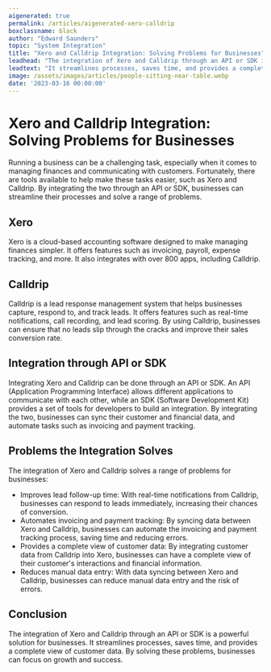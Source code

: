 ```yaml
---
aigenerated: true
permalink: /articles/aigenerated-xero-calldrip
boxclassname: black
author: "Edward Saunders"
topic: "System Integration"
title: "Xero and Calldrip Integration: Solving Problems for Businesses"
leadhead: "The integration of Xero and Calldrip through an API or SDK is a powerful solution for businesses"
leadtext: "It streamlines processes, saves time, and provides a complete view of customer data. By solving these problems, businesses can focus on growth and success."
image: /assets/images/articles/people-sitting-near-table.webp
date: '2023-03-16 00:00:00'
---
```

<div class="arttext">  <h1>Xero and Calldrip Integration: Solving Problems for Businesses</h1>
  <p>Running a business can be a challenging task, especially when it comes to managing finances and communicating with customers. Fortunately, there are tools available to help make these tasks easier, such as Xero and Calldrip. By integrating the two through an API or SDK, businesses can streamline their processes and solve a range of problems.</p>

  <h2>Xero</h2>
  <p>Xero is a cloud-based accounting software designed to make managing finances simpler. It offers features such as invoicing, payroll, expense tracking, and more. It also integrates with over 800 apps, including Calldrip.</p>

  <h2>Calldrip</h2>
  <p>Calldrip is a lead response management system that helps businesses capture, respond to, and track leads. It offers features such as real-time notifications, call recording, and lead scoring. By using Calldrip, businesses can ensure that no leads slip through the cracks and improve their sales conversion rate.</p>

  <h2>Integration through API or SDK</h2>
  <p>Integrating Xero and Calldrip can be done through an API or SDK. An API (Application Programming Interface) allows different applications to communicate with each other, while an SDK (Software Development Kit) provides a set of tools for developers to build an integration. By integrating the two, businesses can sync their customer and financial data, and automate tasks such as invoicing and payment tracking.</p>

  <h2>Problems the Integration Solves</h2>
  <p>The integration of Xero and Calldrip solves a range of problems for businesses:</p>
  <ul>
    <li>Improves lead follow-up time: With real-time notifications from Calldrip, businesses can respond to leads immediately, increasing their chances of conversion.</li>
    <li>Automates invoicing and payment tracking: By syncing data between Xero and Calldrip, businesses can automate the invoicing and payment tracking process, saving time and reducing errors.</li>
    <li>Provides a complete view of customer data: By integrating customer data from Calldrip into Xero, businesses can have a complete view of their customer's interactions and financial information.</li>
    <li>Reduces manual data entry: With data syncing between Xero and Calldrip, businesses can reduce manual data entry and the risk of errors.</li>
  </ul>

  <h2>Conclusion</h2>
  <p>The integration of Xero and Calldrip through an API or SDK is a powerful solution for businesses. It streamlines processes, saves time, and provides a complete view of customer data. By solving these problems, businesses can focus on growth and success.</p>
</div>